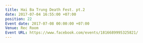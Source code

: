 ```yaml
---
title: Hai Ba Trung Death Fest. pt.2
date: 2017-07-04 16:55:00 +07:00
position: 22
Event date: 2017-07-08 00:00:00 +07:00
Venue: Rec Room
Event URL: https://www.facebook.com/events/1816689995325821/
---
```


